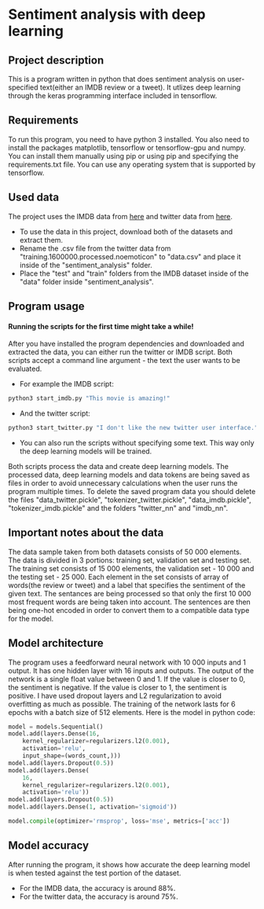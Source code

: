 # Sentiment analysis with deep learning

## Project description
This is a program written in python that does sentiment analysis on user-specified text(either an IMDB review or a tweet). It utlizes deep learning through the keras programming interface included in tensorflow.

## Requirements
To run this program, you need to have python 3 installed. You also need to install the packages matplotlib, tensorflow or tensorflow-gpu and numpy. You can install them manually using pip or using pip and specifying the requirements.txt file. You can use any operating system that is supported by tensorflow.

## Used data
The project uses the IMDB data from [here](https://s3.amazonaws.com/text-datasets/aclImdb.zip) and twitter data from [here](https://www.kaggle.com/kazanova/sentiment140).
- To use the data in this project, download both of the datasets and extract them.
- Rename the .csv file from the twitter data from "training.1600000.processed.noemoticon" to "data.csv" and place it inside of the "sentiment_analysis" folder.
- Place the "test" and "train" folders from the IMDB dataset inside of the "data" folder inside "sentiment_analysis".

## Program usage
#### Running the scripts for the first time might take a while!
After you have installed the program dependencies and downloaded and extracted the data, you can either run the twitter or IMDB script. Both scripts accept a command line argument - the text the user wants to be evaluated.
- For example the IMDB script:
```sh
python3 start_imdb.py "This movie is amazing!"
```
- And the twitter script:
```sh
python3 start_twitter.py "I don't like the new twitter user interface."
```
- You can also run the scripts without specifying some text. This way only the deep learning models will be trained.

Both scripts process the data and create deep learning models. The processed data, deep learning models and data tokens are being saved as files in order to avoid unnecessary calculations when the user runs the program multiple times. To delete the saved program data you should delete the files "data_twitter.pickle", "tokenizer_twitter.pickle", "data_imdb.pickle", "tokenizer_imdb.pickle" and the folders "twitter_nn" and "imdb_nn".

## Important notes about the data
The data sample taken from both datasets consists of 50 000 elements. The data is divided in 3 portions: training set, validation set and testing set. The training set consists of 15 000 elements, the validation set - 10 000 and the testing set - 25 000. Each element in the set consists of array of words(the review or tweet) and a label that specifies the sentiment of the given text. The sentances are being processed so that only the first 10 000 most frequent words are being taken into account. The sentences are then being one-hot encoded in order to convert them to a compatible data type for the model.

## Model architecture
The program uses a feedforward neural network with 10 000 inputs and 1 output. It has one hidden layer with 16 inputs and outputs. The output of the network is a single float value between 0 and 1. If the value is closer to 0, the sentiment is negative. If the value is closer to 1, the sentiment is positive. I have used dropout layers and L2 regularization to avoid overfitting as much as possible. The training of the network lasts for 6 epochs with a batch size of 512 elements.
Here is the model in python code:
```python
model = models.Sequential()
model.add(layers.Dense(16,
    kernel_regularizer=regularizers.l2(0.001),
    activation='relu',
    input_shape=(words_count,)))
model.add(layers.Dropout(0.5))
model.add(layers.Dense(
    16,
    kernel_regularizer=regularizers.l2(0.001),
    activation='relu'))
model.add(layers.Dropout(0.5))
model.add(layers.Dense(1, activation='sigmoid'))

model.compile(optimizer='rmsprop', loss='mse', metrics=['acc'])
```

## Model accuracy
After running the program, it shows how accurate the deep learning model is when tested against the test portion of the dataset.
- For the IMDB data, the accuracy is around 88%.
- For the twitter data, the accuracy is around 75%.
